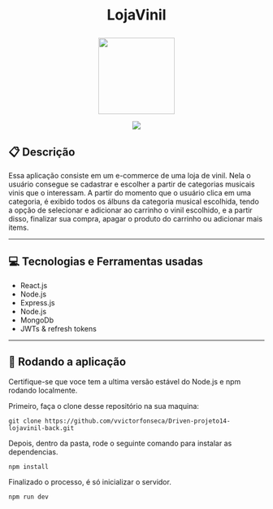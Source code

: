 # <p align = "center"> LojaVinil </p>

<p align="center">
   <img width="150" src="https://github.com/simple-icons/simple-icons/blob/develop/icons/applemusic.svg"/>
</p>

<p align = "center">
   <img src="https://img.shields.io/badge/author-Victor Hugo Fonseca | Hermes -4dae71?style=flat-square" />
</p>


##  :clipboard: Descrição

Essa aplicação consiste em um e-commerce de uma loja de vinil. Nela o usuário consegue se cadastrar e escolher a partir de categorias musicais vinis que o interessam. A partir do momento que o usuário clica em uma categoria, é exibido todos os álbuns da categoria musical escolhida, tendo a opção de selecionar e adicionar ao carrinho o vinil escolhido, e a partir disso, finalizar sua compra, apagar o produto do carrinho ou adicionar mais items.

***

## :computer:	 Tecnologias e Ferramentas usadas

- React.js
- Node.js
- Express.js
- Node.js
- MongoDb
- JWTs & refresh tokens

***
## 🏁 Rodando a aplicação

Certifique-se que voce tem a ultima versão estável do Node.js e npm rodando localmente.

Primeiro, faça o clone desse repositório na sua maquina:

```
git clone https://github.com/vvictorfonseca/Driven-projeto14-lojavinil-back.git
```

Depois, dentro da pasta, rode o seguinte comando para instalar as dependencias.

```
npm install
```

Finalizado o processo, é só inicializar o servidor.
```
npm run dev
```
